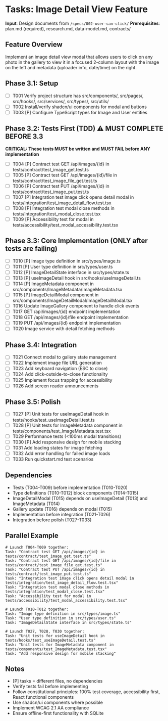 # Tasks: Image Detail View Feature

**Input**: Design documents from `/specs/002-user-can-click/`
**Prerequisites**: plan.md (required), research.md, data-model.md, contracts/

## Feature Overview
Implement an image detail view modal that allows users to click on any photo in the gallery to view it in a focused 2-column layout with the image on the left and metadata (uploader info, date/time) on the right.

## Phase 3.1: Setup
- [ ] T001 Verify project structure has src/components/, src/pages/, src/hooks/, src/services/, src/types/, src/utils/
- [ ] T002 Install/verify shadcn/ui components for modal and buttons
- [ ] T003 [P] Configure TypeScript types for Image and User entities

## Phase 3.2: Tests First (TDD) ⚠️ MUST COMPLETE BEFORE 3.3
**CRITICAL: These tests MUST be written and MUST FAIL before ANY implementation**
- [ ] T004 [P] Contract test GET /api/images/{id} in tests/contract/test_image_get.test.ts
- [ ] T005 [P] Contract test GET /api/images/{id}/file in tests/contract/test_image_file_get.test.ts
- [ ] T006 [P] Contract test PUT /api/images/{id} in tests/contract/test_image_put.test.ts
- [ ] T007 [P] Integration test image click opens detail modal in tests/integration/test_image_detail_flow.test.tsx
- [ ] T008 [P] Integration test modal close methods in tests/integration/test_modal_close.test.tsx
- [ ] T009 [P] Accessibility test for modal in tests/accessibility/test_modal_accessibility.test.tsx

## Phase 3.3: Core Implementation (ONLY after tests are failing)
- [ ] T010 [P] Image type definition in src/types/image.ts
- [ ] T011 [P] User type definition in src/types/user.ts
- [ ] T012 [P] ImageDetailState interface in src/types/state.ts
- [ ] T013 [P] useImageDetail hook in src/hooks/useImageDetail.ts
- [ ] T014 [P] ImageMetadata component in src/components/ImageMetadata/ImageMetadata.tsx
- [ ] T015 [P] ImageDetailModal component in src/components/ImageDetailModal/ImageDetailModal.tsx
- [ ] T016 Update ImageGallery component to handle click events
- [ ] T017 GET /api/images/{id} endpoint implementation
- [ ] T018 GET /api/images/{id}/file endpoint implementation
- [ ] T019 PUT /api/images/{id} endpoint implementation
- [ ] T020 Image service with detail fetching methods

## Phase 3.4: Integration
- [ ] T021 Connect modal to gallery state management
- [ ] T022 Implement image file URL generation
- [ ] T023 Add keyboard navigation (ESC to close)
- [ ] T024 Add click-outside-to-close functionality
- [ ] T025 Implement focus trapping for accessibility
- [ ] T026 Add screen reader announcements

## Phase 3.5: Polish
- [ ] T027 [P] Unit tests for useImageDetail hook in tests/hooks/test_useImageDetail.test.ts
- [ ] T028 [P] Unit tests for ImageMetadata component in tests/components/test_ImageMetadata.test.tsx
- [ ] T029 Performance tests (<100ms modal transitions)
- [ ] T030 [P] Add responsive design for mobile stacking
- [ ] T031 Add loading states for image fetching
- [ ] T032 Add error handling for failed image loads
- [ ] T033 Run quickstart.md test scenarios

## Dependencies
- Tests (T004-T009) before implementation (T010-T020)
- Type definitions (T010-T012) block components (T014-T015)
- ImageDetailModal (T015) depends on useImageDetail (T013) and ImageMetadata (T014)
- Gallery update (T016) depends on modal (T015)
- Implementation before integration (T021-T026)
- Integration before polish (T027-T033)

## Parallel Example
```
# Launch T004-T009 together:
Task: "Contract test GET /api/images/{id} in tests/contract/test_image_get.test.ts"
Task: "Contract test GET /api/images/{id}/file in tests/contract/test_image_file_get.test.ts"
Task: "Contract test PUT /api/images/{id} in tests/contract/test_image_put.test.ts"
Task: "Integration test image click opens detail modal in tests/integration/test_image_detail_flow.test.tsx"
Task: "Integration test modal close methods in tests/integration/test_modal_close.test.tsx"
Task: "Accessibility test for modal in tests/accessibility/test_modal_accessibility.test.tsx"

# Launch T010-T012 together:
Task: "Image type definition in src/types/image.ts"
Task: "User type definition in src/types/user.ts"
Task: "ImageDetailState interface in src/types/state.ts"

# Launch T027, T028, T030 together:
Task: "Unit tests for useImageDetail hook in tests/hooks/test_useImageDetail.test.ts"
Task: "Unit tests for ImageMetadata component in tests/components/test_ImageMetadata.test.tsx"
Task: "Add responsive design for mobile stacking"
```

## Notes
- [P] tasks = different files, no dependencies
- Verify tests fail before implementing
- Follow constitutional principles: 100% test coverage, accessibility first, React functional components
- Use shadcn/ui components where possible
- Implement WCAG 2.1 AA compliance
- Ensure offline-first functionality with SQLite
